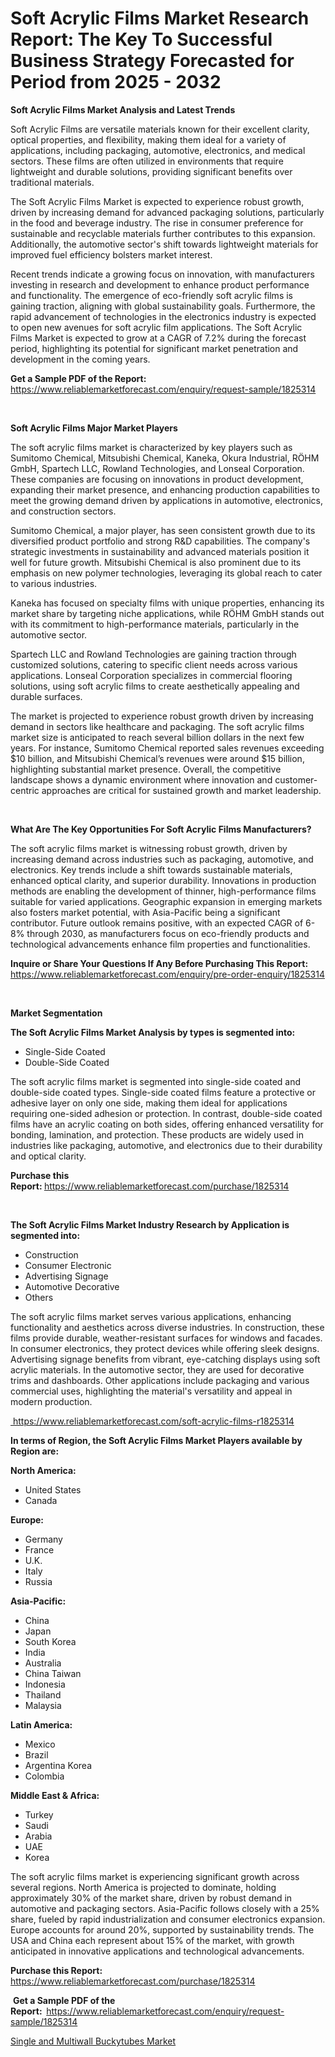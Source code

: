 <p><h1>Soft Acrylic Films Market Research Report: The Key To Successful Business Strategy Forecasted for Period from 2025 - 2032</h1></p><p><strong>Soft Acrylic Films Market Analysis and Latest Trends</strong></p>
<p><p>Soft Acrylic Films are versatile materials known for their excellent clarity, optical properties, and flexibility, making them ideal for a variety of applications, including packaging, automotive, electronics, and medical sectors. These films are often utilized in environments that require lightweight and durable solutions, providing significant benefits over traditional materials.</p><p>The Soft Acrylic Films Market is expected to experience robust growth, driven by increasing demand for advanced packaging solutions, particularly in the food and beverage industry. The rise in consumer preference for sustainable and recyclable materials further contributes to this expansion. Additionally, the automotive sector's shift towards lightweight materials for improved fuel efficiency bolsters market interest.</p><p>Recent trends indicate a growing focus on innovation, with manufacturers investing in research and development to enhance product performance and functionality. The emergence of eco-friendly soft acrylic films is gaining traction, aligning with global sustainability goals. Furthermore, the rapid advancement of technologies in the electronics industry is expected to open new avenues for soft acrylic film applications. The Soft Acrylic Films Market is expected to grow at a CAGR of 7.2% during the forecast period, highlighting its potential for significant market penetration and development in the coming years.</p></p>
<p><strong>Get a Sample PDF of the Report:&nbsp;</strong> <a href="https://www.reliablemarketforecast.com/enquiry/request-sample/1825314?utm_campaign=1890&utm_medium=2&utm_source=Github&utm_content=ia&utm_term=03022025&utm_id=soft-acrylic-films">https://www.reliablemarketforecast.com/enquiry/request-sample/1825314</a></p>
<p>&nbsp;</p>
<p><strong>Soft Acrylic Films Major Market Players</strong></p>
<p><p>The soft acrylic films market is characterized by key players such as Sumitomo Chemical, Mitsubishi Chemical, Kaneka, Okura Industrial, RÖHM GmbH, Spartech LLC, Rowland Technologies, and Lonseal Corporation. These companies are focusing on innovations in product development, expanding their market presence, and enhancing production capabilities to meet the growing demand driven by applications in automotive, electronics, and construction sectors.</p><p>Sumitomo Chemical, a major player, has seen consistent growth due to its diversified product portfolio and strong R&D capabilities. The company's strategic investments in sustainability and advanced materials position it well for future growth. Mitsubishi Chemical is also prominent due to its emphasis on new polymer technologies, leveraging its global reach to cater to various industries.</p><p>Kaneka has focused on specialty films with unique properties, enhancing its market share by targeting niche applications, while RÖHM GmbH stands out with its commitment to high-performance materials, particularly in the automotive sector.</p><p>Spartech LLC and Rowland Technologies are gaining traction through customized solutions, catering to specific client needs across various applications. Lonseal Corporation specializes in commercial flooring solutions, using soft acrylic films to create aesthetically appealing and durable surfaces.</p><p>The market is projected to experience robust growth driven by increasing demand in sectors like healthcare and packaging. The soft acrylic films market size is anticipated to reach several billion dollars in the next few years. For instance, Sumitomo Chemical reported sales revenues exceeding $10 billion, and Mitsubishi Chemical’s revenues were around $15 billion, highlighting substantial market presence. Overall, the competitive landscape shows a dynamic environment where innovation and customer-centric approaches are critical for sustained growth and market leadership.</p></p>
<p>&nbsp;</p>
<p><strong>What Are The Key Opportunities For Soft Acrylic Films Manufacturers?</strong></p>
<p><p>The soft acrylic films market is witnessing robust growth, driven by increasing demand across industries such as packaging, automotive, and electronics. Key trends include a shift towards sustainable materials, enhanced optical clarity, and superior durability. Innovations in production methods are enabling the development of thinner, high-performance films suitable for varied applications. Geographic expansion in emerging markets also fosters market potential, with Asia-Pacific being a significant contributor. Future outlook remains positive, with an expected CAGR of 6-8% through 2030, as manufacturers focus on eco-friendly products and technological advancements enhance film properties and functionalities.</p></p>
<p><strong>Inquire or Share Your Questions If Any Before Purchasing This Report:</strong> <a href="https://www.reliablemarketforecast.com/enquiry/pre-order-enquiry/1825314?utm_campaign=1890&utm_medium=2&utm_source=Github&utm_content=ia&utm_term=03022025&utm_id=soft-acrylic-films">https://www.reliablemarketforecast.com/enquiry/pre-order-enquiry/1825314</a></p>
<p>&nbsp;</p>
<p><strong>Market Segmentation</strong></p>
<p><strong>The Soft Acrylic Films Market Analysis by types is segmented into:</strong></p>
<p><ul><li>Single-Side Coated</li><li>Double-Side Coated</li></ul></p>
<p><p>The soft acrylic films market is segmented into single-side coated and double-side coated types. Single-side coated films feature a protective or adhesive layer on only one side, making them ideal for applications requiring one-sided adhesion or protection. In contrast, double-side coated films have an acrylic coating on both sides, offering enhanced versatility for bonding, lamination, and protection. These products are widely used in industries like packaging, automotive, and electronics due to their durability and optical clarity.</p></p>
<p><strong>Purchase this Report:&nbsp;</strong><a href="https://www.reliablemarketforecast.com/purchase/1825314?utm_campaign=1890&utm_medium=2&utm_source=Github&utm_content=ia&utm_term=03022025&utm_id=soft-acrylic-films">https://www.reliablemarketforecast.com/purchase/1825314</a></p>
<p>&nbsp;</p>
<p><strong>The Soft Acrylic Films Market Industry Research by Application is segmented into:</strong></p>
<p><ul><li>Construction</li><li>Consumer Electronic</li><li>Advertising Signage</li><li>Automotive Decorative</li><li>Others</li></ul></p>
<p><p>The soft acrylic films market serves various applications, enhancing functionality and aesthetics across diverse industries. In construction, these films provide durable, weather-resistant surfaces for windows and facades. In consumer electronics, they protect devices while offering sleek designs. Advertising signage benefits from vibrant, eye-catching displays using soft acrylic materials. In the automotive sector, they are used for decorative trims and dashboards. Other applications include packaging and various commercial uses, highlighting the material's versatility and appeal in modern production.</p></p>
<p><a href="https://www.reliablemarketforecast.com/soft-acrylic-films-r1825314?utm_campaign=1890&utm_medium=2&utm_source=Github&utm_content=ia&utm_term=03022025&utm_id=soft-acrylic-films">&nbsp;https://www.reliablemarketforecast.com/soft-acrylic-films-r1825314</a></p>
<p><strong>In terms of Region, the Soft Acrylic Films Market Players available by Region are:</strong></p>
<p>
    <p> <strong> North America: </strong>
        <ul>
            <li>United States</li>
            <li>Canada</li>
        </ul>
        </p> 
    <p> <strong> Europe: </strong>
        <ul>
            <li>Germany</li>
            <li>France</li>
            <li>U.K.</li>
            <li>Italy</li>
            <li>Russia</li>
        </ul>
        </p> 
    <p> <strong> Asia-Pacific: </strong>
        <ul>
            <li>China</li>
            <li>Japan</li>
            <li>South Korea</li>
            <li>India</li>
            <li>Australia</li>
            <li>China Taiwan</li>
            <li>Indonesia</li>
            <li>Thailand</li>
            <li>Malaysia</li>
        </ul>
        </p> 
    <p> <strong> Latin America: </strong>
        <ul>
            <li>Mexico</li>
            <li>Brazil</li>
            <li>Argentina Korea</li>
            <li>Colombia</li>
        </ul>
        </p> 
    <p> <strong> Middle East & Africa: </strong>
        <ul>
            <li>Turkey</li>
            <li>Saudi</li>
            <li>Arabia</li>
            <li>UAE</li>
            <li>Korea</li>
        </ul>
    </p>
    </p>
<p><p>The soft acrylic films market is experiencing significant growth across several regions. North America is projected to dominate, holding approximately 30% of the market share, driven by robust demand in automotive and packaging sectors. Asia-Pacific follows closely with a 25% share, fueled by rapid industrialization and consumer electronics expansion. Europe accounts for around 20%, supported by sustainability trends. The USA and China each represent about 15% of the market, with growth anticipated in innovative applications and technological advancements.</p></p>
<p><strong>Purchase this Report: </strong><a href="https://www.reliablemarketforecast.com/purchase/1825314?utm_campaign=1890&utm_medium=2&utm_source=Github&utm_content=ia&utm_term=03022025&utm_id=soft-acrylic-films">https://www.reliablemarketforecast.com/purchase/1825314</a></p>
<p>&nbsp;<strong>Get a Sample PDF of the Report:&nbsp;&nbsp;</strong><a href="https://www.reliablemarketforecast.com/enquiry/request-sample/1825314?utm_campaign=1890&utm_medium=2&utm_source=Github&utm_content=ia&utm_term=03022025&utm_id=soft-acrylic-films">https://www.reliablemarketforecast.com/enquiry/request-sample/1825314</a></p>
<p><strong></strong></p>
<p><p><a href="https://github.com/lylyparadise/Market-Research-Report-List-5/blob/main/single-and-multiwall-buckytubes-market.md?utm_campaign=1890&utm_medium=2&utm_source=Github&utm_content=ia&utm_term=03022025&utm_id=soft-acrylic-films">Single and Multiwall Buckytubes Market</a></p></p>